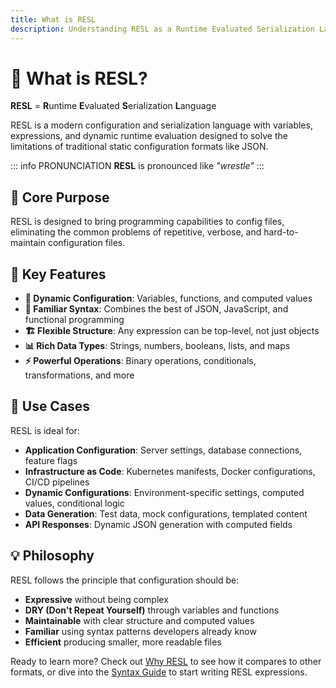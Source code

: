 ```yaml
---
title: What is RESL
description: Understanding RESL as a Runtime Evaluated Serialization Language
---
```


# 🤔 What is RESL?

**RESL** = **R**untime **E**valuated **S**erialization **L**anguage

RESL is a modern configuration and serialization language with variables, expressions, and dynamic runtime evaluation designed to solve the limitations of traditional static configuration formats like JSON.

::: info PRONUNCIATION
**RESL** is pronounced like _"wrestle"_
:::

## 🎯 Core Purpose

RESL is designed to bring programming capabilities to config files, eliminating the common problems of repetitive, verbose, and hard-to-maintain configuration files.

## 🌟 Key Features

- **🔄 Dynamic Configuration**: Variables, functions, and computed values
- **📝 Familiar Syntax**: Combines the best of JSON, JavaScript, and functional programming
- **🏗️ Flexible Structure**: Any expression can be top-level, not just objects
- **📊 Rich Data Types**: Strings, numbers, booleans, lists, and maps
- **⚡ Powerful Operations**: Binary operations, conditionals, transformations, and more

## 🎯 Use Cases

RESL is ideal for:

- **Application Configuration**: Server settings, database connections, feature flags
- **Infrastructure as Code**: Kubernetes manifests, Docker configurations, CI/CD pipelines
- **Dynamic Configurations**: Environment-specific settings, computed values, conditional logic
- **Data Generation**: Test data, mock configurations, templated content
- **API Responses**: Dynamic JSON generation with computed fields

## 💡 Philosophy

RESL follows the principle that configuration should be:

- **Expressive** without being complex
- **DRY (Don't Repeat Yourself)** through variables and functions
- **Maintainable** with clear structure and computed values
- **Familiar** using syntax patterns developers already know
- **Efficient** producing smaller, more readable files

Ready to learn more? Check out [Why RESL](why-resl) to see how it compares to other formats, or dive into the [Syntax Guide](../syntax-guide/overview.md) to start writing RESL expressions.
